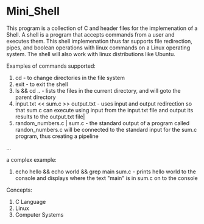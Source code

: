 # Mini_Shell
This program is a collection of C and header files for the implemenation of a Shell. A shell is a program that accepts commands from a user and executes them. 
This shell implemenation thus far supports file redirection, pipes, and boolean operations with linux commands on a Linux operating system. The shell will also work with linux 
distributions like Ubuntu.

Examples of commands supported:
1. cd - to change directories in the file system
2. exit - to exit the shell
3. ls && cd .. - lists the files in the current directory, and will goto the parent directory
4. input.txt << sum.c >> output.txt - uses input and output redirection so that sum.c can execute using input from the input.txt file and output its results to the output.txt file|
5. random_numbers.c | sum.c  - the standard output of a program called randon_numbers.c will be connected to the standard input for the sum.c program, thus creating a pipeline

...

a complex example:
1. echo hello && echo world && grep main sum.c - prints hello world to the console and displays where the text "main" is in sum.c on to the console

Concepts:
1. C Language
2. Linux
3. Computer Systems
